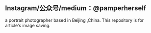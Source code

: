 Instagram/公众号/medium：@pamperherself
-----
a portrait photographer based in Beijing ,China.
This repository is for article's image saving.
